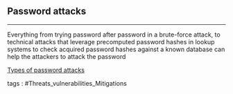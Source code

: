 ## **Password attacks**
---
Everything from trying password after password in a brute-force attack, to technical attacks that leverage precomputed password hashes in lookup systems to check acquired password hashes against a known database can help the attackers to attack the password 

[Types of password attacks](../concepts/Types%20of%20password%20attacks.md)

tags : #Threats_vulnerabilities_Mitigations 